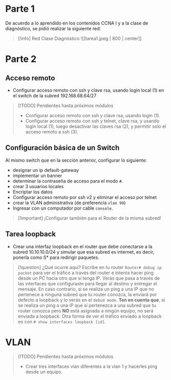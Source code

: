 # Parte 1

De acuerdo a lo aprendido en los contenidos CCNA I y a la clase de diagnóstico, se pidió realizar la siguiente red:

> [!info] Red Clase Diagnóstico
> ![[tarea1.jpeg | 800 | center]]

# Parte 2

## Acceso remoto

- Configurar acceso remoto con ssh y clave rsa, usando login local (1) en el switch de la subred $192.168.68.64/27$

> [!TODO] Pendientes hasta próximos módulos
> - Configurar acceso remoto con ssh y clave rsa, usando login (1).
> - Configurar acceso remoto con ssh y telnet, clave rsa, y usando login local (1), luego desactivar las claves rsa (2), y permitir solo el acceso remoto a ssh (3).
> 

## Configuración básica de un Switch

Al mismo switch que en la sección anterior, configurar lo siguiente:

- designar un ip default-gateway
- implementar un banner
- determinar la contraseña de acceso para el modo `#`.
- crear 3 usuarios locales
- Encriptar los datos
- Configurar acceso remoto por ssh v2 y eliminar el acceso por telnet
- crear la VLAN administrativa (de preferencia ``vlan 99``)
- Ingresar con un computador por cable ``console``.

> [!important] ¡Configurar también para el Router de la misma subred!

## Tarea loopback

- Crear una interfaz loopback en el router que debe conectarse a la subred $10.10.10.0/24$  y simular que esa subred es internet, es decir, ponerla como S* para redirigir paquetes.

> [!question] ¿Qué ocurre aquí?
> Escribe en tu router `Router# debug ip packet` para ver el tráfico a través del router e intenta hacer ping desde un PC hacia otro que sí tenga IP. Verás que pasa a través de las interfaces que configuraste para llegar al destino y entregar el mensaje.
> En caso contrario, si se realiza un ping a una IP que no pertenece a ninguna subred que tu router conozca, la enviará por defecto a loopback y lo verás en el `debud mode`.
> **Ten en cuenta que**, sí se realiza un ping a una IP que sí pertenezca a una subred que tu router conozca pero **NO** está asignada a ningún equipo, no será enviada a loopback. 
> Otra forma de ver el tráfico enviado a loopback es con `# show interfaces loopback [id]`.

# VLAN

> [!TODO] Pendientes hasta próximos módulos
> - Crear tres interfaces vlan diferentes a la vlan 1 y hacerles ping desde un equipo.


